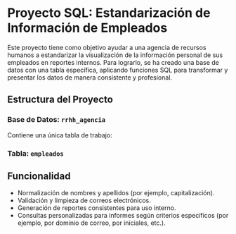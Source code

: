 # Proyecto SQL: Estandarización de Información de Empleados

Este proyecto tiene como objetivo ayudar a una agencia de recursos humanos a estandarizar la visualización de la información personal de sus empleados en reportes internos. Para lograrlo, se ha creado una base de datos con una tabla específica, aplicando funciones SQL para transformar y presentar los datos de manera consistente y profesional.

## Estructura del Proyecto

### Base de Datos: `rrhh_agencia`

Contiene una única tabla de trabajo:

### Tabla: `empleados`

## Funcionalidad

- Normalización de nombres y apellidos (por ejemplo, capitalización).
- Validación y limpieza de correos electrónicos.
- Generación de reportes consistentes para uso interno.
- Consultas personalizadas para informes según criterios específicos (por ejemplo, por dominio de correo, por iniciales, etc.).

